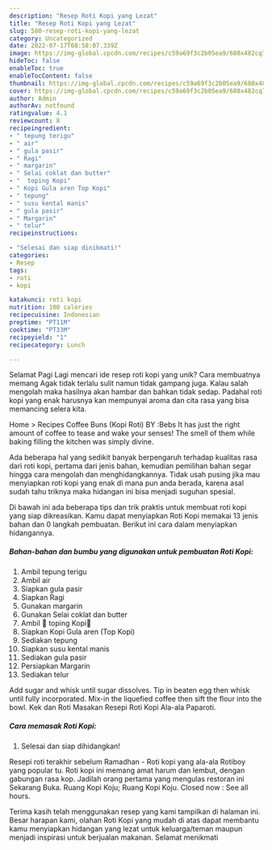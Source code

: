 ```yaml
---
description: "Resep Roti Kopi yang Lezat"
title: "Resep Roti Kopi yang Lezat"
slug: 580-resep-roti-kopi-yang-lezat
category: Uncategorized
date: 2022-07-17T08:58:07.339Z
image: https://img-global.cpcdn.com/recipes/c59a69f3c2b05ea9/680x482cq70/roti-kopi-foto-resep-utama.jpg
hideToc: false
enableToc: true
enableTocContent: false
thumbnail: https://img-global.cpcdn.com/recipes/c59a69f3c2b05ea9/680x482cq70/roti-kopi-foto-resep-utama.jpg
cover: https://img-global.cpcdn.com/recipes/c59a69f3c2b05ea9/680x482cq70/roti-kopi-foto-resep-utama.jpg
author: Admin
authorAv: notfound
ratingvalue: 4.1
reviewcount: 8
recipeingredient:
- " tepung terigu"
- " air"
- " gula pasir"
- " Ragi"
- " margarin"
- " Selai coklat dan butter"
- "  toping Kopi"
- " Kopi Gula aren Top Kopi"
- " tepung"
- " susu kental manis"
- " gula pasir"
- " Margarin"
- " telur"
recipeinstructions:

- "Selesai dan siap dinikmati!"
categories:
- Resep
tags:
- roti
- kopi

katakunci: roti kopi 
nutrition: 100 calories
recipecuisine: Indonesian
preptime: "PT11M"
cooktime: "PT33M"
recipeyield: "1"
recipecategory: Lunch

---
```



Selamat Pagi Lagi mencari ide resep roti kopi yang unik? Cara membuatnya memang Agak tidak terlalu sulit namun tidak gampang juga. Kalau salah mengolah maka hasilnya akan hambar dan bahkan tidak sedap. Padahal roti kopi yang enak harusnya kan mempunyai aroma dan cita rasa yang bisa memancing selera kita.


Home &gt; Recipes Coffee Buns (Kopi Roti) BY :Bebs It has just the right amount of coffee to tease and wake your senses! The smell of them while baking filling the kitchen was simply divine.

Ada beberapa hal yang sedikit banyak berpengaruh terhadap kualitas rasa dari roti kopi, pertama dari jenis bahan, kemudian pemilihan bahan segar hingga cara mengolah dan menghidangkannya. Tidak usah pusing jika mau menyiapkan roti kopi yang enak di mana pun anda berada, karena asal sudah tahu triknya maka hidangan ini bisa menjadi suguhan spesial.


Di bawah ini ada beberapa tips dan trik praktis untuk membuat roti kopi yang siap dikreasikan. Kamu dapat menyiapkan Roti Kopi memakai 13 jenis bahan dan 0 langkah pembuatan. Berikut ini cara dalam menyiapkan hidangannya.

<!--inarticleads1-->

##### Bahan-bahan dan bumbu yang digunakan untuk pembuatan Roti Kopi:

1. Ambil  tepung terigu
1. Ambil  air
1. Siapkan  gula pasir
1. Siapkan  Ragi
1. Gunakan  margarin
1. Gunakan  Selai coklat dan butter
1. Ambil  🌼 toping Kopi🌼
1. Siapkan  Kopi Gula aren (Top Kopi)
1. Sediakan  tepung
1. Siapkan  susu kental manis
1. Sediakan  gula pasir
1. Persiapkan  Margarin
1. Sediakan  telur


Add sugar and whisk until sugar dissolves. Tip in beaten egg then whisk until fully incorporated. Mix-in the liquefied coffee then sift the flour into the bowl. Kek dan Roti Masakan Resepi Roti Kopi Ala-ala Paparoti. 

<!--inarticleads2-->

##### Cara memasak Roti Kopi:


1. Selesai dan siap dihidangkan!

Resepi roti terakhir sebelum Ramadhan - Roti kopi yang ala-ala Rotiboy yang popular tu. Roti kopi ini memang amat harum dan lembut, dengan gabungan rasa kop. Jadilah orang pertama yang mengulas restoran ini Sekarang Buka. Ruang Kopi Koju; Ruang Kopi Koju. Closed now : See all hours. 

Terima kasih telah menggunakan resep yang kami tampilkan di halaman ini. Besar harapan kami, olahan Roti Kopi yang mudah di atas dapat membantu kamu menyiapkan hidangan yang lezat untuk keluarga/teman maupun menjadi inspirasi untuk berjualan makanan. Selamat menikmati
